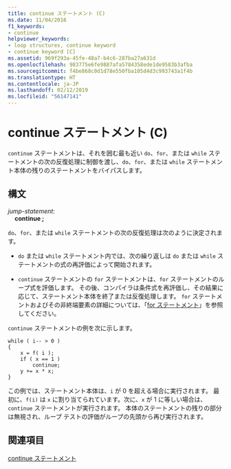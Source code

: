 ```yaml
---
title: continue ステートメント (C)
ms.date: 11/04/2016
f1_keywords:
- continue
helpviewer_keywords:
- loop structures, continue keyword
- continue keyword [C]
ms.assetid: 969f293a-45fe-48a7-b4c6-287ba27a631d
ms.openlocfilehash: 983775e6fe9887afa5784358ede1de9583b3afba
ms.sourcegitcommit: f4be868c0d1d78e550fba105d4d3c993743a1f4b
ms.translationtype: HT
ms.contentlocale: ja-JP
ms.lasthandoff: 02/12/2019
ms.locfileid: "56147141"
---
```

# <a name="continue-statement-c"></a>continue ステートメント (C)

`continue` ステートメントは、それを囲む最も近い `do`、`for`、または `while` ステートメントの次の反復処理に制御を渡し、`do`、`for`、または `while` ステートメント本体の残りのステートメントをバイパスします。

## <a name="syntax"></a>構文

*jump-statement*:<br/>
&nbsp;&nbsp;&nbsp;&nbsp;**continue ;**

`do`、`for`、または `while` ステートメントの次の反復処理は次のように決定されます。

- `do` または `while` ステートメント内では、次の繰り返しは `do` または `while` ステートメントの式の再評価によって開始されます。

- `continue` ステートメントの `for` ステートメントは、`for` ステートメントのループ式を評価します。 その後、コンパイラは条件式を再評価し、その結果に応じて、ステートメント本体を終了または反復処理します。 `for` ステートメントおよびその非終端要素の詳細については、「[for ステートメント](../c-language/for-statement-c.md)」を参照してください。

`continue` ステートメントの例を次に示します。

```
while ( i-- > 0 )
{
    x = f( i );
    if ( x == 1 )
        continue;
    y += x * x;
}
```

この例では、ステートメント本体は、`i` が 0 を超える場合に実行されます。 最初に、`f(i)` は `x` に割り当てられています。次に、`x` が 1 に等しい場合は、`continue` ステートメントが実行されます。 本体のステートメントの残りの部分は無視され、ループ テストの評価がループの先頭から再び実行されます。

## <a name="see-also"></a>関連項目

[continue ステートメント](../cpp/continue-statement-cpp.md)
